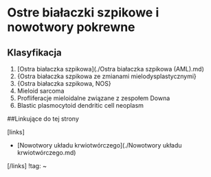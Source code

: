 # Ostre białaczki szpikowe i nowotwory pokrewne

## Klasyfikacja

1. [Ostra białaczka szpikowa](./Ostra białaczka szpikowa (AML).md)
2. {Ostra białaczka szpikowa ze zmianami mielodysplastycznymi}
3. {Ostra białaczka szpikowa, NOS}
4. Mieloid sarcoma
5. Profliferacje mieloidalne związane z zespołem Downa
6. Blastic plasmocytoid dendritic cell neoplasm



##Linkujące do tej strony

[links]

- [Nowotwory układu krwiotwórczego](./Nowotwory układu krwiotwórczego.md)


[/links]
!tag:
~

